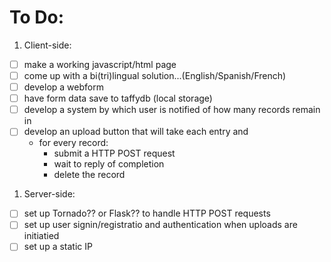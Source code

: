 # To Do:

1. Client-side:
  - [ ] make a working javascript/html page
  - [ ] come up with a bi(tri)lingual solution...(English/Spanish/French)
  - [ ] develop a webform
  - [ ] have form data save to taffydb (local storage)
  - [ ] develop a system by which user is notified of how many records remain in 
  - [ ] develop an upload button that will take each entry and 
    - for every record:
      - submit a HTTP POST request
      - wait to reply of completion
      - delete the record
1. Server-side:
  - [ ] set up Tornado?? or Flask?? to handle HTTP POST requests
  - [ ] set up user signin/registratio and authentication when uploads are initiatied
  - [ ] set up a static IP
